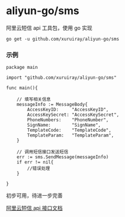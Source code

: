 # aliyun-go/sms
阿里云短信 api 工具包，使用 go 实现

```
go get -u github.com/xuruiray/aliyun-go/sms
```


### 示例
```
package main

import "github.com/xuruiray/aliyun-go/sms"

func main(){

    // 填写相关信息
    messageInfo := MessageBody{
        AccessKeyID:     "AccessKeyID",
        AccessKeySecret: "AccessKeySecret",
        PhoneNumbers:    "PhoneNumber",
        SignName:        "SignName",
        TemplateCode:    "TemplateCode",
        TemplateParam:   "TemplateParam",
    }
    
    // 调用短信接口发送短信
    err := sms.SendMessage(messageInfo)
    if err != nil{
        //错误处理
    }

}

```

初步可用，待进一步完善

[阿里云短信 api 接口文档](https://help.aliyun.com/document_detail/56189.html?spm=a2c4g.11186623.6.580.LaGR0O)